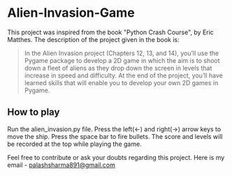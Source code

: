 # Alien-Invasion-Game

This project was inspired from the book "Python Crash Course", by Eric Matthes. The description of the project given in the book is:

> In the Alien Invasion project (Chapters 12, 13, and 14), you’ll use the
> Pygame package to develop a 2D game in which the aim is to shoot down a
> fleet of aliens as they drop down the screen in levels that increase in speed
> and difficulty. At the end of the project, you’ll have learned skills that will
> enable you to develop your own 2D games in Pygame.

## How to play

Run the alien_invasion.py file.
Press the left(<-) and right(->) arrow keys to move the ship.
Press the space bar to fire bullets.
The score and levels will be recorded at the top while playing the game.

Feel free to contribute or ask your doubts regarding this project. Here is my email - palashsharma891@gmail.com
